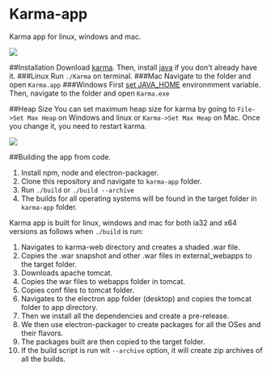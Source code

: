 Karma-app
=========
Karma app for linux, windows and mac. 

![](http://i.imgur.com/9164N4s.jpg)

##Installation
Download [karma](https://github.com/alseambusher/Web-Karma/releases). Then, install [java](https://www.java.com/en/download/help/download_options.xml) if you don't already have it.
###Linux
Run `./Karma` on terminal.
###Mac
Navigate to the folder and open `Karma.app`
###Windows
First [set JAVA_HOME](https://confluence.atlassian.com/doc/setting-the-java_home-variable-in-windows-8895.html) environmment variable. Then, navigate to the folder and open `Karma.exe`

##Heap Size
You can set maximum heap size for karma by going to `File->Set Max Heap` on Windows and linux or `Karma->Set Max Heap` on Mac. Once you change it, you need to restart karma.

![](http://i.imgur.com/ath9ka1.jpg)


##Building the app from code.

1. Install npm, node and electron-packager.
2. Clone this repository and navigate to `karma-app` folder.
3. Run `./build` or `./build --archive`
4. The builds for all operating systems will be found in the target folder in `karma-app` folder.

Karma app is built for linux, windows and mac for both ia32 and x64 versions as follows when `./build` is run:

1. Navigates to karma-web directory and creates a shaded .war file.
2. Copies the .war snapshot and other .war files in external_webapps to the target folder.
3. Downloads apache tomcat.
4. Copies the war files to webapps folder in tomcat.
5. Copies conf files to tomcat folder.
6. Navigates to the electron app folder (desktop) and copies the tomcat folder to app directory.
7. Then we install all the dependencies and create a pre-release.
8. We then use electron-packager to create packages for all the OSes and their flavors.
9. The packages built are then copied to the target folder.
10. If the build script is run wit `--archive` option, it will create zip archives of all the builds.
